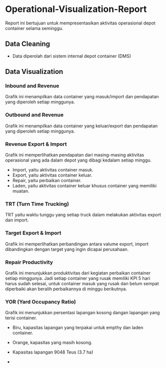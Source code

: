 # Operational-Visualization-Report
Report ini bertujuan untuk mempresentasikan aktivitas operasional depot container selama seminggu.
## Data Cleaning
- Data diperolah dari sistem internal depot container (DMS)

## Data Visualization
### Inbound and Revenue
Grafik ini menampilkan data container yang masuk/import dan pendapatan yang diperoleh setiap minggunya.

### Outbound and Revenue
Grafik ini menampilkan data container yang keluar/export dan pendapatan yang diperoleh setiap minggunya.

### Revenue Export & Import
Grafik ini memperlihatkan pendapatan dari masing-masing aktivitas operasional yang ada dalam depot yang dibagi kedalam setiap minggu. 

- Import, yaitu aktivitas container masuk.
- Export, yaitu aktivitas container keluar.
- Repair, yaitu perbaikan container.
- Laden, yaitu aktivitas container keluar khusus container yang memiliki muatan.

### TRT (Turn Time Trucking)
TRT yaitu waktu tunggu yang setiap truck dalam melakukan aktivitas export dan import.

### Target Export & Import
Grafik ini memperlihatkan perbandingan antara valume export, import dibandingkan dengan target yang ingin dicapai perusahaan.

### Repair Productivity
Grafik ini menunjukkan produktivitas dari kegiatan perbaikan container setiap minggunya. Jadi setiap container yang rusak memiliki KPI 5 hari harus sudah selesai, untuk container masuk yang rusak dan belum sempat diperbaiki akan beralih perbaikannya di minggu berikutnya.

### YOR (Yard Occupancy Ratio)
Grafik ini menunjukkan persentasi lapangan kosong dangan lapangan yang terisi container. 

- Biru, kapasitas lapangan yang terpakai untuk empthy dan laden container.
- Orange, kapasitas yang masih kosong.
- Kapasitas lapangan 9048 Teus (3.7 ha)

- 

